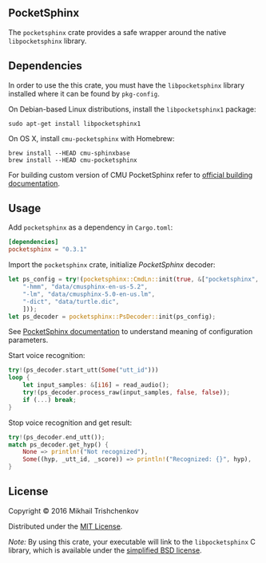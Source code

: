 PocketSphinx
------------

The `pocketsphinx` crate provides a safe wrapper around the native `libpocketsphinx` library.

Dependencies
------------

In order to use the this crate, you must have the `libpocketsphinx` library
installed where it can be found by `pkg-config`.

On Debian-based Linux distributions, install the `libpocketsphinx1` package:

```
sudo apt-get install libpocketsphinx1
```

On OS X, install `cmu-pocketsphinx` with Homebrew:

```
brew install --HEAD cmu-sphinxbase
brew install --HEAD cmu-pocketsphinx
```

For building custom version of CMU PocketSphinx refer to
[official building documentation][ps-build].

Usage
-----

Add `pocketsphinx` as a dependency in `Cargo.toml`:

```toml
[dependencies]
pocketsphinx = "0.3.1"
```

Import the `pocketsphinx` crate, initialize *PocketSphinx* decoder:

```rust
let ps_config = try!(pocketsphinx::CmdLn::init(true, &["pocketsphinx",
    "-hmm", "data/cmusphinx-en-us-5.2",
    "-lm", "data/cmusphinx-5.0-en-us.lm",
    "-dict", "data/turtle.dic",
    ]));
let ps_decoder = pocketsphinx::PsDecoder::init(ps_config);
```

See [PocketSphinx documentation](http://cmusphinx.sourceforge.net/wiki) to understand
meaning of configuration parameters.

Start voice recognition:

```rust
try!(ps_decoder.start_utt(Some("utt_id")))
loop {
    let input_samples: &[i16] = read_audio();
    try!(ps_decoder.process_raw(input_samples, false, false));
    if (...) break;
}
```

Stop voice recognition and get result:

```rust
try!(ps_decoder.end_utt());
match ps_decoder.get_hyp() {
    None => println!("Not recognized"),
    Some((hyp, _utt_id, _score)) => println!("Recognized: {}", hyp),
}
```

License
-------

Copyright © 2016 Mikhail Trishchenkov

Distributed under the [MIT License](LICENSE).

*Note:* By using this crate, your executable will link to the `libpocketsphinx` C library, which is available
under the [simplified BSD license](https://github.com/cmusphinx/pocketsphinx/blob/master/LICENSE).


[ps-build]: http://cmusphinx.sourceforge.net/wiki/tutorialpocketsphinx
